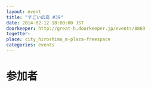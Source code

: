 ```yaml
---
layout: event
title: "すごい広島 #39"
date: 2014-02-12 18:00:00 JST
doorkeeper: http://great-h.doorkeeper.jp/events/8869
togetter: 
place: city_hiroshima_m-plaza-freespace
categories: events
---
```


# 参加者

